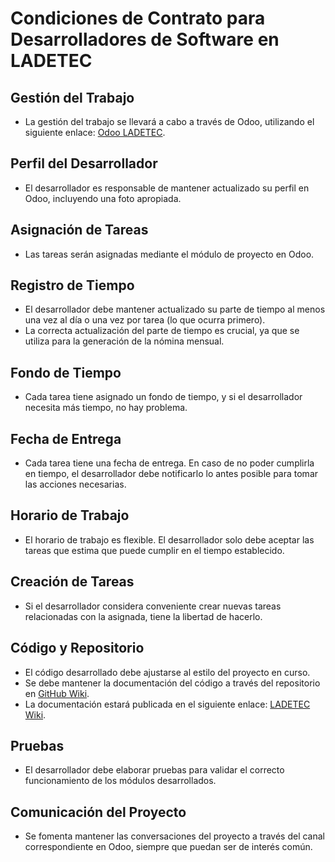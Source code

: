 # Condiciones de Contrato para Desarrolladores de Software en LADETEC

## Gestión del Trabajo
- La gestión del trabajo se llevará a cabo a través de Odoo, utilizando el siguiente enlace: [Odoo LADETEC](https://odoo.ladetec.com/).

## Perfil del Desarrollador
- El desarrollador es responsable de mantener actualizado su perfil en Odoo, incluyendo una foto apropiada.

## Asignación de Tareas
- Las tareas serán asignadas mediante el módulo de proyecto en Odoo.

## Registro de Tiempo
- El desarrollador debe mantener actualizado su parte de tiempo al menos una vez al día o una vez por tarea (lo que ocurra primero).
- La correcta actualización del parte de tiempo es crucial, ya que se utiliza para la generación de la nómina mensual.

## Fondo de Tiempo
- Cada tarea tiene asignado un fondo de tiempo, y si el desarrollador necesita más tiempo, no hay problema.

## Fecha de Entrega
- Cada tarea tiene una fecha de entrega. En caso de no poder cumplirla en tiempo, el desarrollador debe notificarlo lo antes posible para tomar las acciones necesarias.

## Horario de Trabajo
- El horario de trabajo es flexible. El desarrollador solo debe aceptar las tareas que estima que puede cumplir en el tiempo establecido.

## Creación de Tareas
- Si el desarrollador considera conveniente crear nuevas tareas relacionadas con la asignada, tiene la libertad de hacerlo.

## Código y Repositorio
- El código desarrollado debe ajustarse al estilo del proyecto en curso.
- Se debe mantener la documentación del código a través del repositorio en [GitHub Wiki](https://github.com/vladimir1284/fleet-towit).
- La documentación estará publicada en el siguiente enlace: [LADETEC Wiki](http://wiki.ladetec.com/).

## Pruebas
- El desarrollador debe elaborar pruebas para validar el correcto funcionamiento de los módulos desarrollados.

## Comunicación del Proyecto
- Se fomenta mantener las conversaciones del proyecto a través del canal correspondiente en Odoo, siempre que puedan ser de interés común.
